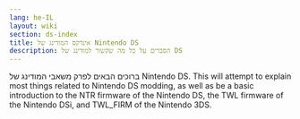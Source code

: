 ```yaml
---
lang: he-IL
layout: wiki
section: ds-index
title: אינדקס המודינג של Nintendo DS
description: הסברים על כל מה שקשור למודינג של DS
---
```


ברוכים הבאים לפרק משאבי המודינג של Nintendo DS. This will attempt to explain most things related to Nintendo DS modding, as well as be a basic introduction to the NTR firmware of the Nintendo DS, the TWL firmware of the Nintendo DSi, and TWL_FIRM of the Nintendo 3DS.
